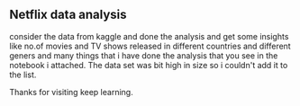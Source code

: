 ## Netflix data analysis

consider the data from kaggle and done the analysis and get some insights like no.of movies and TV shows released in different 
countries and different geners and many things that i have done the analysis that you see in the notebook i attached. The data set was bit 
high in size so i couldn't add it to the list.


Thanks for visiting keep learning.
